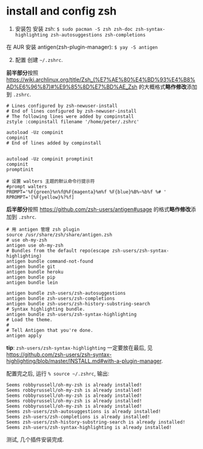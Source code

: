 # install and config zsh

1. 安装包
安装 zsh: `$ sudo pacman -S zsh zsh-doc zsh-syntax-highlighting zsh-autosuggestions zsh-completions`

在 AUR 安装 antigen(zsh-plugin-manager):
`$ yay -S antigen`

2. 配置
创建 `~/.zshrc`.

**前半部分**按照 https://wiki.archlinux.org/title/Zsh_(%E7%AE%80%E4%BD%93%E4%B8%AD%E6%96%87)#%E9%85%8D%E7%BD%AE_Zsh 的大概格式**略作修改**添加到 `.zshrc`.

```
# Lines configured by zsh-newuser-install
# End of lines configured by zsh-newuser-install
# The following lines were added by compinstall
zstyle :compinstall filename '/home/peter/.zshrc'

autoload -Uz compinit
compinit
# End of lines added by compinstall


autoload -Uz compinit promptinit
compinit
promptinit

# 设置 walters 主题的默认命令行提示符
#prompt walters
PROMPT='%F{green}%n%f@%F{magenta}%m%f %F{blue}%B%~%b%f %# '
RPROMPT='[%F{yellow}%?%f]
```

**后半部分**按照 https://github.com/zsh-users/antigen#usage 的格式**略作修改**添加到 `.zshrc`.

```
# 用 antigen 管理 zsh plugin
source /usr/share/zsh/share/antigen.zsh
# use oh-my-zsh
antigen use oh-my-zsh
# Bundles from the default repo(escape zsh-users/zsh-syntax-highlighting)  
antigen bundle command-not-found
antigen bundle git
antigen bundle heroku
antigen bundle pip
antigen bundle lein

antigen bundle zsh-users/zsh-autosuggestions
antigen bundle zsh-users/zsh-completions
antigen bundle zsh-users/zsh-history-substring-search
# Syntax highlighting bundle.
antigen bundle zsh-users/zsh-syntax-highlighting
# Load the theme.
#
# Tell Antigen that you're done.
antigen apply
```
**tip**: `zsh-users/zsh-syntax-highlighting` 一定要放在最后, 见 https://github.com/zsh-users/zsh-syntax-highlighting/blob/master/INSTALL.md#with-a-plugin-manager.

配置完之后, 运行 `% source ~/.zshrc`, 输出:

```
Seems robbyrussell/oh-my-zsh is already installed!
Seems robbyrussell/oh-my-zsh is already installed!
Seems robbyrussell/oh-my-zsh is already installed!
Seems robbyrussell/oh-my-zsh is already installed!
Seems robbyrussell/oh-my-zsh is already installed!
Seems zsh-users/zsh-autosuggestions is already installed!
Seems zsh-users/zsh-completions is already installed!
Seems zsh-users/zsh-history-substring-search is already installed!
Seems zsh-users/zsh-syntax-highlighting is already installed!
```

测试, 几个插件安装完成.